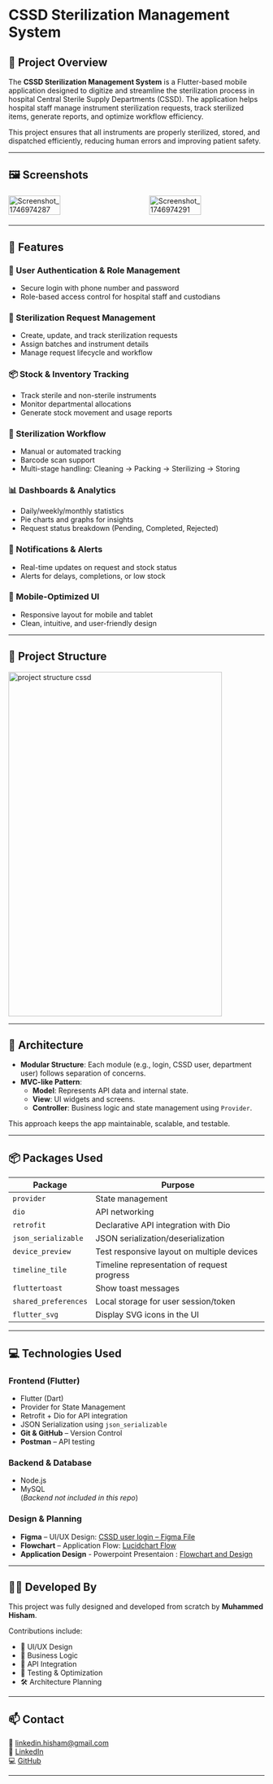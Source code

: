 <!--  # CSSD Sterilization Management System  


## 📌 Project Overview  
The **CSSD Sterilization Management System** is a Flutter-based mobile application designed to digitize and streamline the sterilization process in hospital Central Sterile Supply Departments (CSSD). The application helps hospital staff manage instrument sterilization requests, track sterilized items, generate reports, and optimize workflow efficiency.  

This project ensures that all instruments are properly sterilized, stored, and dispatched efficiently, reducing human errors and improving patient safety.  


## 🖼️ Screenshots
<div style="display: flex; justify-content: space-between; flex-wrap: wrap; gap: 15px; margin: 20px 0;">
  <img src="https://github.com/user-attachments/assets/c0e25434-2af0-4354-b84a-78515dea9fcb" alt="Screenshot_1746974287" style="width: 45%; height: auto;" />
  <img src="https://github.com/user-attachments/assets/72bc735d-19b1-4669-9ac6-7fc0c1af7947" alt="Screenshot_1746974291" style="width: 45%; height: auto;" />
</div>


## 🚀 Features  

### 📌 **User Authentication & Role Management**  
- Secure login with phone number and password  
- Role-based access control for hospital staff and custodians  

### 🏥 **Sterilization Request Management**  
- Create and manage sterilization requests  
- Track the progress of each request  
- Assign sterilization batches to specific instruments  

### 📦 **Stock & Inventory Tracking**  
- View available sterile and non-sterile stock  
- Monitor sterilized instruments assigned to different departments  
- Generate reports for stock usage and pending requests  

### 🔄 **Sterilization Process Handling**  
- Allow manual or automated tracking of sterilization time  
- Scan barcodes to track instruments efficiently  
- Manage sterilization stages, including cleaning, packing, sterilizing, and storing  

### 📊 **Dashboard & Reports**  
- View sterilization statistics with graphs and pie charts  
- Generate daily, weekly, and monthly reports  
- Monitor pending, completed, and rejected sterilization requests  

### 🔔 **Notifications & Alerts**  
- Get real-time updates on request status  
- Notify users when sterilization is completed or delayed  
- Alert when stock levels are low  

### 📱 **Mobile-Optimized UI**  
- Responsive design for different screen sizes  
- Custom UI elements for easy navigation  

---

## 🛠️ Technologies Used  
### **Frontend (Mobile App)**  
- **Flutter** (Dart) – Cross-platform mobile framework  
- **Provider** – State management  
- **DevicePreview** – Adaptive UI design  
- **timeline_tile** – Timeline visualization  
- **Retrofit and Dio (Flutter)** – API integration  

### **Backend & APIs**  
- **Node.js** – Backend for managing sterilization data  
- **MySQL** – Database for storing requests and stock information  

### **Additional Tools & Services**  
- **Figma** – UI/UX Design: [CSSD user login – Figma File](https://www.figma.com/design/AhiXAiuGINvj6A2I6KD8PO/CSSD?node-id=0-1&p=f&t=eNLrn1jNvmvWceYe-0)
- **Flowchart** – Application Flow: [Lucidchart Flow](https://lucid.app/lucidspark/2cc70bb3-73f1-44f3-9dbe-d21028ccccef/edit?viewport_loc=-3462%2C-816%2C9600%2C4344%2C0_0&invitationId=inv_b7d50099-8c24-42f6-96b3-4e762285cdb9)
- **Application Design** - Powerpoint Presentaion : [Flowchart and Design](https://onedrive.live.com/view.aspx?resid=E3FDBE66304549A4%21132&authkey=!AC37oRTACybBPdY)   
- **Git & GitHub** – Version Control  
- **Postman** – API testing  

---

### **🛠 Developed From Scratch**  
This project has been developed entirely from scratch by **one person (me)**. It includes:  
- **UI/UX Design** – Designed in **Figma**  
- **Presentations and FLowcharts** – Build Using **Lucidchart and ppt**  
- **Development** – Built using **Flutter**  
- **Testing & Optimization** – Fully tested and refined by me   -->


# CSSD Sterilization Management System

## 📌 Project Overview

The **CSSD Sterilization Management System** is a Flutter-based mobile application designed to digitize and streamline the sterilization process in hospital Central Sterile Supply Departments (CSSD). The application helps hospital staff manage instrument sterilization requests, track sterilized items, generate reports, and optimize workflow efficiency.

This project ensures that all instruments are properly sterilized, stored, and dispatched efficiently, reducing human errors and improving patient safety.

---

## 🖼️ Screenshots

<div style="display: flex; justify-content: space-between; flex-wrap: wrap; gap: 15px; margin: 20px 0;">
  <img src="https://github.com/user-attachments/assets/c0e25434-2af0-4354-b84a-78515dea9fcb" alt="Screenshot_1746974287" style="width: 45%; height: auto;" />
  <img src="https://github.com/user-attachments/assets/72bc735d-19b1-4669-9ac6-7fc0c1af7947" alt="Screenshot_1746974291" style="width: 45%; height: auto;" />
</div>

---

## 🚀 Features

### 📌 User Authentication & Role Management
- Secure login with phone number and password
- Role-based access control for hospital staff and custodians

### 🏥 Sterilization Request Management
- Create, update, and track sterilization requests
- Assign batches and instrument details
- Manage request lifecycle and workflow

### 📦 Stock & Inventory Tracking
- Track sterile and non-sterile instruments
- Monitor departmental allocations
- Generate stock movement and usage reports

### 🔄 Sterilization Workflow
- Manual or automated tracking
- Barcode scan support
- Multi-stage handling: Cleaning → Packing → Sterilizing → Storing

### 📊 Dashboards & Analytics
- Daily/weekly/monthly statistics
- Pie charts and graphs for insights
- Request status breakdown (Pending, Completed, Rejected)

### 🔔 Notifications & Alerts
- Real-time updates on request and stock status
- Alerts for delays, completions, or low stock

### 📱 Mobile-Optimized UI
- Responsive layout for mobile and tablet
- Clean, intuitive, and user-friendly design

---

## 🧱 Project Structure

<!-- ├───app
│   ├───api
│   │   ├───dio_interceptors
│   │   └───model
│   └───modules
│       ├───Cssd_User
│       │   ├───controller
│       │   ├───model
│       │   │   ├───dashboard_models
│       │   │   ├───request_models
│       │   │   └───sterilization_models
│       │   └───view
│       │       └───widgets
│       │           ├───dashboard_widgets
│       │           ├───pickup_widgets
│       │           ├───requests_widgets
│       │           ├───sterilization_widgets
│       │           └───timeline_widgets.dart
│       ├───Department_User
│       │   ├───controller
│       │   ├───model
│       │   │   ├───dahboard_models
│       │   │   ├───send_for_sterilization_models
│       │   │   └───used_item_model
│       │   └───view
│       │       └───widgets
│       │           ├───dashboard_widgets
│       │           └───used_items_entry_widgets
│       └───login_module
│           ├───controller
│           ├───model
│           └───view
│               └───widgets
├───util
└───Widgets
    └───login_widgets -->
<img width="420" height="677" alt="project structure cssd" src="https://github.com/user-attachments/assets/3b77fe3c-9147-4eed-a5f2-0b21a9957a00" />


---

## 🧠 Architecture

- **Modular Structure**: Each module (e.g., login, CSSD user, department user) follows separation of concerns.
- **MVC-like Pattern**:
  - **Model**: Represents API data and internal state.
  - **View**: UI widgets and screens.
  - **Controller**: Business logic and state management using `Provider`.

This approach keeps the app maintainable, scalable, and testable.

---

## 📦 Packages Used

| Package             | Purpose                                       |
|---------------------|-----------------------------------------------|
| `provider`          | State management                              |
| `dio`               | API networking                                |
| `retrofit`          | Declarative API integration with Dio          |
| `json_serializable` | JSON serialization/deserialization            |
| `device_preview`    | Test responsive layout on multiple devices    |
| `timeline_tile`     | Timeline representation of request progress   |
| `fluttertoast`      | Show toast messages                           |
| `shared_preferences`| Local storage for user session/token          |
| `flutter_svg`       | Display SVG icons in the UI                   |

---

## 💻 Technologies Used

### **Frontend (Flutter)**
- Flutter (Dart)
- Provider for State Management
- Retrofit + Dio for API integration
- JSON Serialization using `json_serializable`
- **Git & GitHub** – Version Control  
- **Postman** – API testing  

### **Backend & Database**
- Node.js
- MySQL  
(*Backend not included in this repo*)

### **Design & Planning**
- **Figma** – UI/UX Design: [CSSD user login – Figma File](https://www.figma.com/design/AhiXAiuGINvj6A2I6KD8PO/CSSD?node-id=0-1&p=f&t=eNLrn1jNvmvWceYe-0)
- **Flowchart** – Application Flow: [Lucidchart Flow](https://lucid.app/lucidspark/2cc70bb3-73f1-44f3-9dbe-d21028ccccef/edit?viewport_loc=-3462%2C-816%2C9600%2C4344%2C0_0&invitationId=inv_b7d50099-8c24-42f6-96b3-4e762285cdb9)
- **Application Design** - Powerpoint Presentaion : [Flowchart and Design](https://onedrive.live.com/view.aspx?resid=E3FDBE66304549A4%21132&authkey=!AC37oRTACybBPdY)   



---

## 👨‍💻 Developed By

This project was fully designed and developed from scratch by **Muhammed Hisham**.

Contributions include:
- 🎨 UI/UX Design
- 🧠 Business Logic
- 🔗 API Integration
- 🔧 Testing & Optimization
- 🛠️ Architecture Planning

---

## 📫 Contact

📧 [linkedin.hisham@gmail.com](mailto:linkedin.hisham@gmail.com)  
🔗 [LinkedIn](https://linkedin.com/in/hisham-ka)  
💻 [GitHub](https://github.com/Hishamkool)

---

    

